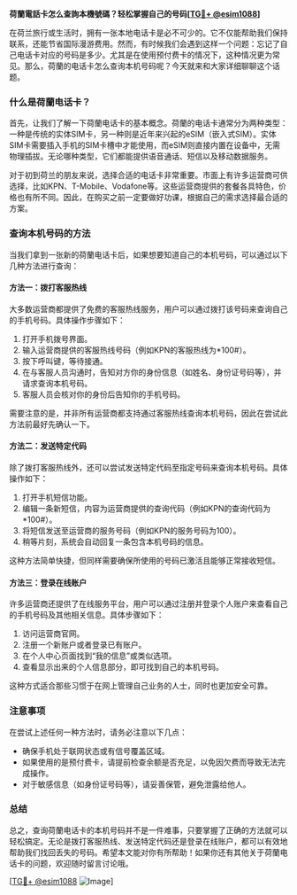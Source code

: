 **荷蘭電話卡怎么查詢本機號碼？轻松掌握自己的号码[[TG💪+ @esim1088](https://t.me/s/esim1088)]**

在荷兰旅行或生活时，拥有一张本地电话卡是必不可少的。它不仅能帮助我们保持联系，还能节省国际漫游费用。然而，有时候我们会遇到这样一个问题：忘记了自己电话卡对应的号码是多少。尤其是在使用预付费卡的情况下，这种情况更为常见。那么，荷蘭的电话卡怎么查询本机号码呢？今天就来和大家详细聊聊这个话题。

### 什么是荷蘭电话卡？

首先，让我们了解一下荷蘭电话卡的基本概念。荷蘭的电话卡通常分为两种类型：一种是传统的实体SIM卡，另一种则是近年来兴起的eSIM（嵌入式SIM）。实体SIM卡需要插入手机的SIM卡槽中才能使用，而eSIM则直接内置在设备中，无需物理插拔。无论哪种类型，它们都能提供语音通话、短信以及移动数据服务。

对于初到荷兰的朋友来说，选择合适的电话卡非常重要。市面上有许多运营商可供选择，比如KPN、T-Mobile、Vodafone等。这些运营商提供的套餐各具特色，价格也有所不同。因此，在购买之前一定要做好功课，根据自己的需求选择最合适的方案。

### 查询本机号码的方法

当我们拿到一张新的荷蘭电话卡后，如果想要知道自己的本机号码，可以通过以下几种方法进行查询：

#### 方法一：拨打客服热线
大多数运营商都提供了免费的客服热线服务，用户可以通过拨打该号码来查询自己的手机号码。具体操作步骤如下：
1. 打开手机拨号界面。
2. 输入运营商提供的客服热线号码（例如KPN的客服热线为*100#）。
3. 按下呼叫键，等待接通。
4. 在与客服人员沟通时，告知对方你的身份信息（如姓名、身份证号码等），并请求查询本机号码。
5. 客服人员会核对你的身份后告知你的手机号码。

需要注意的是，并非所有运营商都支持通过客服热线查询本机号码，因此在尝试此方法前最好先确认一下。

#### 方法二：发送特定代码
除了拨打客服热线外，还可以尝试发送特定代码至指定号码来查询本机号码。具体操作如下：
1. 打开手机短信功能。
2. 编辑一条新短信，内容为运营商提供的查询代码（例如KPN的查询代码为*100#）。
3. 将短信发送至运营商的服务号码（例如KPN的服务号码为100）。
4. 稍等片刻，系统会自动回复一条包含本机号码的信息。

这种方法简单快捷，但同样需要确保所使用的号码已激活且能够正常接收短信。

#### 方法三：登录在线账户
许多运营商还提供了在线服务平台，用户可以通过注册并登录个人账户来查看自己的手机号码及其他相关信息。具体步骤如下：
1. 访问运营商官网。
2. 注册一个新账户或者登录已有账户。
3. 在个人中心页面找到“我的信息”或类似选项。
4. 查看显示出来的个人信息部分，即可找到自己的本机号码。

这种方式适合那些习惯于在网上管理自己业务的人士，同时也更加安全可靠。

### 注意事项

在尝试上述任何一种方法时，请务必注意以下几点：
- 确保手机处于联网状态或有信号覆盖区域。
- 如果使用的是预付费卡，请提前检查余额是否充足，以免因欠费而导致无法完成操作。
- 对于敏感信息（如身份证号码等），请妥善保管，避免泄露给他人。

### 总结

总之，查询荷蘭电话卡的本机号码并不是一件难事，只要掌握了正确的方法就可以轻松搞定。无论是拨打客服热线、发送特定代码还是登录在线账户，都可以有效地帮助我们找回丢失的号码。希望本文能对你有所帮助！如果你还有其他关于荷蘭电话卡的问题，欢迎随时留言讨论哦。

[[TG💪+ @esim1088](https://t.me/s/esim1088) ![Image](https://i.postimg.cc/4NQfJmqS/Snipaste-2025-05-13-00-14-12.png)]